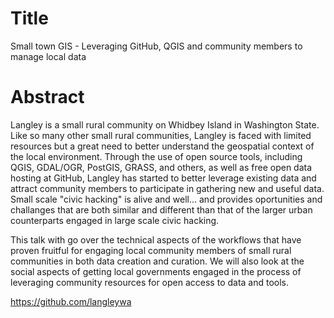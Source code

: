 Title
=====

Small town GIS - Leveraging GitHub, QGIS and community members to manage local data

Abstract
========

Langley is a small rural community on Whidbey Island in Washington State.  Like so many other small rural communities, Langley is faced with limited resources but a great need to better understand the geospatial context of the local environment.  Through the use of open source tools, including QGIS, GDAL/OGR, PostGIS, GRASS, and others, as well as free open data hosting at GitHub,  Langley has started to better leverage existing data and attract community members to participate in gathering new and useful data.  Small scale "civic hacking" is alive and well... and provides oportunities and challanges that are both similar and different than that of the larger urban counterparts engaged in large scale civic hacking.

This talk with go over the technical aspects of the workflows that have proven fruitful for engaging local community members of small rural communities in both data creation and curation.  We will also look at the social aspects of getting local governments engaged in the process of leveraging community resources for open access to data and tools.

https://github.com/langleywa

 
